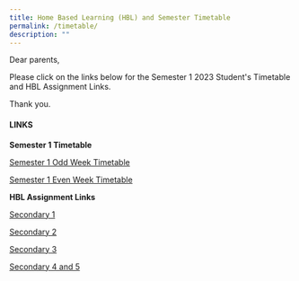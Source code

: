 ```yaml
---
title: Home Based Learning (HBL) and Semester Timetable
permalink: /timetable/
description: ""
---
```


Dear parents,

Please click on the links below for the Semester 1 2023 Student's Timetable and HBL Assignment Links.

Thank you.

#### **LINKS**

**Semester 1 Timetable**

[Semester 1 Odd Week Timetable]()

[Semester 1 Even Week Timetable](/files/Timetable/2023-Sem-1-Timetable-Even-Week-with-SRP-caa-13-Jan.pdf)

**HBL Assignment Links**

[Secondary 1](https://tinyurl.com/MSS2023Sec1HBLCCP-StudentView)

[Secondary 2](https://tinyurl.com/MSS2023Sec2HBLCCP-StudentView)

[Secondary 3](https://tinyurl.com/MSS2023Sec3HBLCCP-StudentView)

[Secondary 4 and 5](https://tinyurl.com/MSS2023Sec45HBLCCP-StudentView)